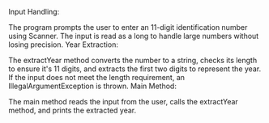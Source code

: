Input Handling:

The program prompts the user to enter an 11-digit identification number using Scanner.
The input is read as a long to handle large numbers without losing precision.
Year Extraction:

The extractYear method converts the number to a string, checks its length to ensure it's 11 digits, and extracts the first two digits to represent the year.
If the input does not meet the length requirement, an IllegalArgumentException is thrown.
Main Method:

The main method reads the input from the user, calls the extractYear method, and prints the extracted year.
